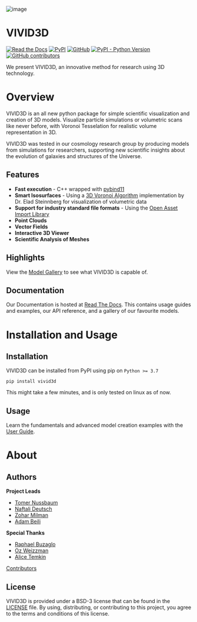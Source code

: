 ![image](https://github.com/GalaxyHunters/Vivid/blob/01788a5e3656dbaa048a48215a290dfb7f3dc831/vivid-cover.png?raw=true)

# VIVID3D
[![Read the Docs](https://img.shields.io/readthedocs/vivid)](https://vivid.readthedocs.io/en/latest/)
[![PyPI](https://img.shields.io/pypi/v/vivid3d?label=pypi)](https://pypi.org/project/vivid3d/)
[![GitHub](https://img.shields.io/github/license/GalaxyHunters/vivid)](https://github.com/GalaxyHunters/Vivid/blob/master/LICENSE)
[![PyPI - Python Version](https://img.shields.io/pypi/pyversions/vivid3d)](https://pypi.org/project/vivid3d/)
[![GitHub contributors](https://img.shields.io/github/contributors/GalaxyHunters/vivid)](https://github.com/GalaxyHunters/vivid/graphs/contributors/)

We present VIVID3D, an innovative method for research using 3D technology.

# Overview
VIVID3D is an all new python package for simple scientific visualization and creation of 3D models. 
Visualize particle simulations or volumetric scans like never before, with Voronoi Tesselation for realistic volume representation in 3D.

VIVID3D was tested in our cosmology research group by producing models from simulations for researchers, supporting new scientific insights about the evolution of galaxies and structures of the Universe.

## Features
- **Fast execution** - C++ wrapped with [pybind11](https://github.com/pybind/pybind11)
- **Smart Isosurfaces** - Using a [3D Voronoi Algorithm](https://doi.org/10.1088/0067-0049/216/2/35) implementation by Dr. Elad Steinnberg for visualization of volumetric data
- **Support for industry standard file formats** - Using the [Open Asset Import Library](https://github.com/assimp/assimp)
- **Point Clouds**
- **Vector Fields**
- **Interactive 3D Viewer**
- **Scientific Analysis of Meshes**

## Highlights
View the [Model Gallery](https://vivid.readthedocs.io/en/latest/gallery) to see what VIVID3D is capable of. 

## Documentation
Our Documentation is hosted at [Read The Docs](https://vivid.readthedocs.io/en/latest/). This contains usage guides and examples, our API reference, and a gallery of our favourite models.

# Installation and Usage
## Installation
VIVID3D can be installed from PyPI using pip on `Python >= 3.7`

```
pip install vivid3d
```
This might take a few minutes, and is only tested on linux as of now.

## Usage
Learn the fundamentals and advanced model creation examples with the [User Guide](https://vivid.readthedocs.io/en/latest/examples).

# About
## Authors
**Project Leads**
- [Tomer Nussbaum](https://github.com/tussbaum)
- [Naftali Deutsch](https://github.com/rslanis)
- [Zohar Milman](https://github.com/ZoharMilman)
- [Adam Beili](https://github.com/Beilinson)

**Special Thanks**
- [Raphael Buzaglo](https://github.com/raphae2118)
- [Oz Weizzman](https://github.com/OzW1234)
- [Alice Temkin](https://github.com/lazy-fox304)

[Contributors](https://github.com/GalaxyHunters/vivid/graphs/contributors/)

## License
VIVID3D is provided under a BSD-3 license that can be found in the [LICENSE](https://github.com/GalaxyHunters/Vivid/blob/master/LICENSE) file. By using, distributing, or contributing to this project, you agree to the terms and conditions of this license.
